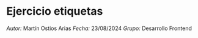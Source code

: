 # Ejercicio etiquetas

*Autor:* Martín Ostios Arias
*Fecha:* 23/08/2024
*Grupo:* Desarrollo Frontend